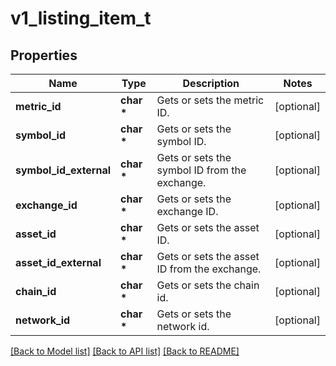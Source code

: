 # v1_listing_item_t

## Properties
Name | Type | Description | Notes
------------ | ------------- | ------------- | -------------
**metric_id** | **char \*** | Gets or sets the metric ID. | [optional] 
**symbol_id** | **char \*** | Gets or sets the symbol ID. | [optional] 
**symbol_id_external** | **char \*** | Gets or sets the symbol ID from the exchange. | [optional] 
**exchange_id** | **char \*** | Gets or sets the exchange ID. | [optional] 
**asset_id** | **char \*** | Gets or sets the asset ID. | [optional] 
**asset_id_external** | **char \*** | Gets or sets the asset ID from the exchange. | [optional] 
**chain_id** | **char \*** | Gets or sets the chain id. | [optional] 
**network_id** | **char \*** | Gets or sets the network id. | [optional] 

[[Back to Model list]](../README.md#documentation-for-models) [[Back to API list]](../README.md#documentation-for-api-endpoints) [[Back to README]](../README.md)



